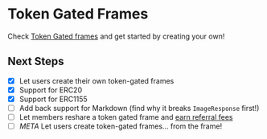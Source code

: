 # Token Gated Frames

Check [Token Gated frames](https://frames.token-gated.com/) and get started by creating your own!

## Next Steps

- [x] Let users create their own token-gated frames
- [x] Support for ERC20
- [x] Support for ERC1155
- [ ] Add back support for Markdown (find why it breaks `ImageResponse` first!)
- [ ] Let members reshare a token gated frame and [earn referral fees](https://unlock-protocol.com/blog/referral-fees?_gl=1*p7ybix*_ga*MTMyNTU2OTQxMC4xNzA2Mjk4NTQ4*_ga_DGDLJTEV6N*MTcwNjcxNDkyMi40LjAuMTcwNjcxNDkyMi4wLjAuMA..)
- [ ] _META_ Let users create token-gated frames... from the frame!
